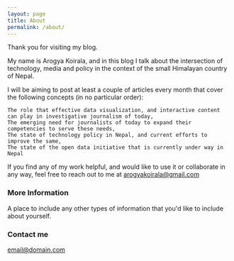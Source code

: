 ```yaml
---
layout: page
title: About
permalink: /about/
---
```




Thank you for visiting my blog.

My name is Arogya Koirala, and in this blog I talk about the intersection of technology, media and policy in the context of the small Himalayan country of Nepal.

I will be aiming to post at least a couple of articles every month that cover the following concepts (in no particular order):

    The role that effective data visualization, and interactive content can play in investigative journalism of today,
    The emerging need for journalists of today to expand their competencies to serve these needs,
    The state of technology policy in Nepal, and current efforts to improve the same,
    The state of the open data initiative that is currently under way in Nepal

If you find any of my work helpful, and would like to use it or collaborate in any way, feel free to reach out to me at arogyakoirala@gmail.com


### More Information

A place to include any other types of information that you'd like to include about yourself.

### Contact me

[email@domain.com](mailto:email@domain.com)
